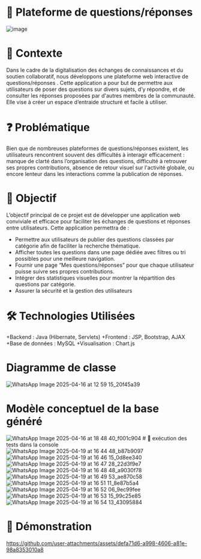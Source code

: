 # 📌 Plateforme de questions/réponses

![image](https://github.com/user-attachments/assets/6549c00e-e2a4-48b2-8e2e-aa4fec6dfed3)

# 📘 Contexte
Dans le cadre de la digitalisation des échanges de connaissances et du soutien collaboratif, nous développons 
une plateforme web interactive de questions/réponses
. Cette application a pour but de permettre aux utilisateurs de poser des questions sur divers sujets, d’y répondre, et de consulter les réponses proposées par d'autres membres de la communauté. 
 Elle vise à créer un espace d’entraide structuré et facile à utiliser.
# ❓ Problématique
Bien que de nombreuses plateformes de questions/réponses existent, les utilisateurs rencontrent souvent des difficultés à interagir efficacement : manque de clarté dans l’organisation des questions, difficulté à retrouver ses propres contributions, absence de retour visuel sur l'activité globale, ou encore lenteur dans les interactions comme la publication de réponses.

# 🎯 Objectif
L’objectif principal de ce projet est de développer une application web conviviale et efficace pour faciliter les échanges de questions et réponses entre utilisateurs. Cette application permettra de :

+ Permettre aux utilisateurs de publier des questions classées par catégorie afin de faciliter la recherche thématique.
+ Afficher toutes les questions dans une page dédiée avec filtres ou tri possibles pour une meilleure navigation.
+ Fournir une page “Mes questions/réponses” pour que chaque utilisateur puisse suivre ses propres contributions.
+ Intégrer des statistiques visuelles  pour montrer la répartition des questions par catégorie.
+ Assurer la sécurité et la gestion des utilisateurs
 # 🛠️ Technologies Utilisées 
+Backend : Java (Hibernate, Servlets)
+Frontend : JSP, Bootstrap, AJAX
+Base de données : MySQL
+Visualisation : Chart.js
  # Diagramme de classe
  
  ![WhatsApp Image 2025-04-16 at 12 59 15_20f45a39](https://github.com/user-attachments/assets/958b2bc0-30d5-4d1c-bebb-822591fc2d7d)

  # Modèle conceptuel de la base généré
  
  ![WhatsApp Image 2025-04-16 at 18 48 40_f001c904](https://github.com/user-attachments/assets/f4ad8d30-5916-47f4-96aa-9da6f696c0d0)
    # 🎯 exécution des tests dans la console
    ![WhatsApp Image 2025-04-19 at 16 44 48_b87b9097](https://github.com/user-attachments/assets/2e74288c-4ca7-48d1-b9d0-af29c9035b68)
    ![WhatsApp Image 2025-04-19 at 16 46 15_0d8ee340](https://github.com/user-attachments/assets/5da2e704-b994-448e-91b9-ed98982b9807)
    ![WhatsApp Image 2025-04-19 at 16 47 28_22d3f9e7](https://github.com/user-attachments/assets/f4885e88-0eec-463d-9476-1238a9d1e673)
    ![WhatsApp Image 2025-04-19 at 16 48 48_a9030f78](https://github.com/user-attachments/assets/904302f7-d72b-4e72-a62f-e7b12ac49086)
    ![WhatsApp Image 2025-04-19 at 16 49 53_ae870c58](https://github.com/user-attachments/assets/e67a47f4-1b22-40c1-b2e3-c84ca6d0fa80)
    ![WhatsApp Image 2025-04-19 at 16 51 11_8e87b5a4](https://github.com/user-attachments/assets/e198b99e-c876-4b98-84c8-01f12c37cae8)
    ![WhatsApp Image 2025-04-19 at 16 52 06_9ec99fee](https://github.com/user-attachments/assets/d117d8cc-24ad-4956-9e99-3fee48229f92)
    ![WhatsApp Image 2025-04-19 at 16 53 15_99c25e85](https://github.com/user-attachments/assets/2edd4a04-9e15-41cb-8f31-411462717774)
    ![WhatsApp Image 2025-04-19 at 16 54 13_43095884](https://github.com/user-attachments/assets/c2c87ed2-1f88-4e8e-b991-00147e93504b)



    




# 🎥 Démonstration








https://github.com/user-attachments/assets/defa71d6-a998-4606-a81e-98a8353010a8










